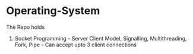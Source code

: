# Operating-System

The Repo holds

1.  Socket Programming - Server Client Model, Signalling, Multithreading, Fork, Pipe - Can accept upto 3 client connections 
